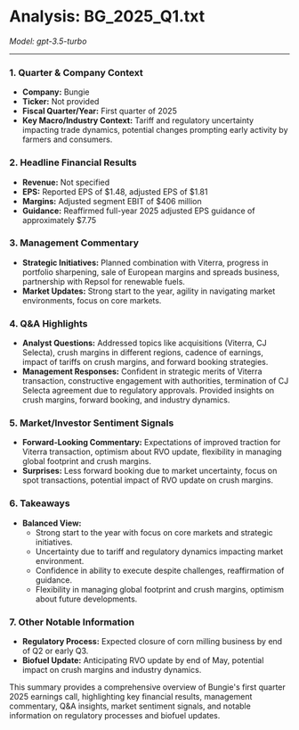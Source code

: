 # Analysis: BG_2025_Q1.txt

*Model: gpt-3.5-turbo*

---

### 1. Quarter & Company Context
- **Company:** Bungie
- **Ticker:** Not provided
- **Fiscal Quarter/Year:** First quarter of 2025
- **Key Macro/Industry Context:** Tariff and regulatory uncertainty impacting trade dynamics, potential changes prompting early activity by farmers and consumers.

### 2. Headline Financial Results
- **Revenue:** Not specified
- **EPS:** Reported EPS of $1.48, adjusted EPS of $1.81
- **Margins:** Adjusted segment EBIT of $406 million
- **Guidance:** Reaffirmed full-year 2025 adjusted EPS guidance of approximately $7.75

### 3. Management Commentary
- **Strategic Initiatives:** Planned combination with Viterra, progress in portfolio sharpening, sale of European margins and spreads business, partnership with Repsol for renewable fuels.
- **Market Updates:** Strong start to the year, agility in navigating market environments, focus on core markets.

### 4. Q&A Highlights
- **Analyst Questions:** Addressed topics like acquisitions (Viterra, CJ Selecta), crush margins in different regions, cadence of earnings, impact of tariffs on crush margins, and forward booking strategies.
- **Management Responses:** Confident in strategic merits of Viterra transaction, constructive engagement with authorities, termination of CJ Selecta agreement due to regulatory approvals. Provided insights on crush margins, forward booking, and industry dynamics.

### 5. Market/Investor Sentiment Signals
- **Forward-Looking Commentary:** Expectations of improved traction for Viterra transaction, optimism about RVO update, flexibility in managing global footprint and crush margins.
- **Surprises:** Less forward booking due to market uncertainty, focus on spot transactions, potential impact of RVO update on crush margins.

### 6. Takeaways
- **Balanced View:**
  - Strong start to the year with focus on core markets and strategic initiatives.
  - Uncertainty due to tariff and regulatory dynamics impacting market environment.
  - Confidence in ability to execute despite challenges, reaffirmation of guidance.
  - Flexibility in managing global footprint and crush margins, optimism about future developments.

### 7. Other Notable Information
- **Regulatory Process:** Expected closure of corn milling business by end of Q2 or early Q3.
- **Biofuel Update:** Anticipating RVO update by end of May, potential impact on crush margins and industry dynamics.

This summary provides a comprehensive overview of Bungie's first quarter 2025 earnings call, highlighting key financial results, management commentary, Q&A insights, market sentiment signals, and notable information on regulatory processes and biofuel updates.
